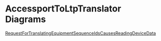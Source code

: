 # AccessportToLtpTranslator Diagrams
[RequestForTranslatingEquipmentSequenceIdsCausesReadingDeviceData](./01x_translate-equipment-sequence-ids-to-ltp-uuids.png)

